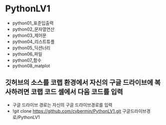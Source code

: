 # PythonLV1
+ python01_표준입출력
+ python02_문자열연산
+ python03_제어문
+ python04_리스트튜플
+ python05_딕션너리
+ python06_파일
+ python07_함수
+ python08_matplot

## 깃허브의 소스를 코랩 환경에서 자신의 구글 드라이브에 복사하려면 코랩 코드 셀에서 다음 코드를 입력
+ 구글 드라이브 경로는 자신의 구글 드라이브경로를 입력
+ !git clone https://github.com/cybermin/PythonLV1.git 구글드라이브경로/PythonLV1
